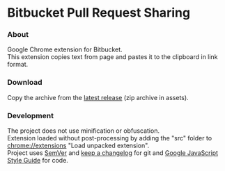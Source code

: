# Bitbucket Pull Request Sharing

### About

Google Chrome extension for Bitbucket.  
This extension copies text from page and pastes it to the clipboard in link format.

### Download

Copy the archive from the [latest release](https://github.com/ColourOfMagic/BitbucketPullRequestSharing/releases) (zip
archive in assets).

### Development

The project does not use minification or obfuscation.  
Extension loaded without post-processing by adding the "src" folder to [chrome://extensions](chrome://extensions) "Load
unpacked extension".  
Project uses [SemVer](https://semver.org/) and [keep a changelog](https://keepachangelog.com/) for git
and [Google JavaScript Style Guide](https://google.github.io/styleguide/jsguide.html) for code.